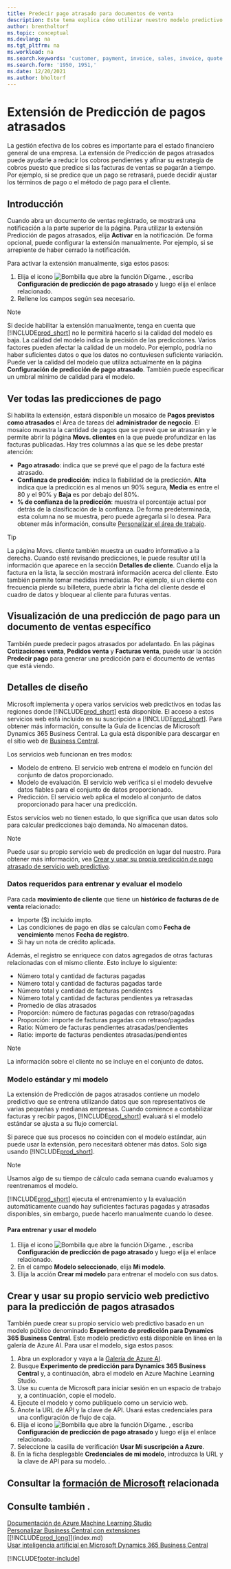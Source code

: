 ```yaml
---
title: Predecir pago atrasado para documentos de venta
description: Este tema explica cómo utilizar nuestro modelo predictivo para predecir si una factura se pagará a tiempo.
author: brentholtorf
ms.topic: conceptual
ms.devlang: na
ms.tgt_pltfrm: na
ms.workload: na
ms.search.keywords: 'customer, payment, invoice, sales, invoice, quote'
ms.search.form: '1950, 1951,'
ms.date: 12/20/2021
ms.author: bholtorf
---
```

# Extensión de Predicción de pagos atrasados

La gestión efectiva de los cobres es importante para el estado financiero general de una empresa. La extensión de Predicción de pagos atrasados puede ayudarle a reducir los cobros pendientes y afinar su estrategia de cobros puesto que predice si las facturas de ventas se pagarán a tiempo. Por ejemplo, si se predice que un pago se retrasará, puede decidir ajustar los términos de pago o el método de pago para el cliente.

## Introducción

Cuando abra un documento de ventas registrado, se mostrará una notificación a la parte superior de la página. Para utilizar la extensión Predicción de pagos atrasados, elija **Activar** en la notificación. De forma opcional, puede configurar la extensión manualmente. Por ejemplo, si se arrepiente de haber cerrado la notificación.  

Para activar la extensión manualmente, siga estos pasos:

1. Elija el icono ![Bombilla que abre la función Dígame.](media/ui-search/search_small.png "Dígame qué desea hacer") , escriba **Configuración de predicción de pago atrasado** y luego elija el enlace relacionado.  
2. Rellene los campos según sea necesario.

> [!NOTE]
> Si decide habilitar la extensión manualmente, tenga en cuenta que [!INCLUDE[prod_short](includes/prod_short.md)] no le permitirá hacerlo si la calidad del modelo es baja. La calidad del modelo indica la precisión de las predicciones. Varios factores pueden afectar la calidad de un modelo. Por ejemplo, podría no haber suficientes datos o que los datos no contuviesen suficiente variación. Puede ver la calidad del modelo que utiliza actualmente en la página **Configuración de predicción de pago atrasado**. También puede especificar un umbral mínimo de calidad para el modelo.   

## Ver todas las predicciones de pago

Si habilita la extensión, estará disponible un mosaico de **Pagos previstos como atrasados** el Área de tareas del **administrador de negocio**. El mosaico muestra la cantidad de pagos que se prevé que se atrasarán y le permite abrir la página **Movs. clientes** en la que puede profundizar en las facturas publicadas. Hay tres columnas a las que se les debe prestar atención:  

* **Pago atrasado**: indica que se prevé que el pago de la factura esté atrasado.
* **Confianza de predicción**: indica la fiabilidad de la predicción. **Alta** indica que la predicción es al menos un 90% segura, **Media** es entre el 80 y el 90% y **Baja** es por debajo del 80%.
* **% de confianza de la predicción**: muestra el porcentaje actual por detrás de la clasificación de la confianza. De forma predeterminada, esta columna no se muestra, pero puede agregarla si lo desea. Para obtener más información, consulte [Personalizar el área de trabajo](ui-personalization-user.md).

> [!TIP]
> La página Movs. cliente también muestra un cuadro informativo a la derecha. Cuando esté revisando predicciones, le puede resultar útil la información que aparece en la sección **Detalles de cliente**. Cuando elija la factura en la lista, la sección mostrará información acerca del cliente. Esto también permite tomar medidas inmediatas. Por ejemplo, si un cliente con frecuencia pierde su billetera, puede abrir la ficha del cliente desde el cuadro de datos y bloquear al cliente para futuras ventas.  

## Visualización de una predicción de pago para un documento de ventas específico

También puede predecir pagos atrasados por adelantado. En las páginas **Cotizaciones venta**, **Pedidos venta** y **Facturas venta**, puede usar la acción **Predecir pago** para generar una predicción para el documento de ventas que está viendo.

<!--## Scheduling Payment Predictions
On the **Late Payment Prediction Setup** page you can schedule updates to payment predictions for a time that is convenient for you. -->

## Detalles de diseño

Microsoft implementa y opera varios servicios web predictivos en todas las regiones donde [!INCLUDE[prod_short](includes/prod_short.md)] está disponible. El acceso a estos servicios web está incluido en su suscripción a [!INCLUDE[prod_short](includes/prod_short.md)]. Para obtener más información, consulte la Guía de licencias de Microsoft Dynamics 365 Business Central. La guía está disponible para descargar en el sitio web de [Business Central](https://dynamics.microsoft.com/business-central/overview/).

Los servicios web funcionan en tres modos:

* Modelo de entreno. El servicio web entrena el modelo en función del conjunto de datos proporcionado.
* Modelo de evaluación. El servicio web verifica si el modelo devuelve datos fiables para el conjunto de datos proporcionado.
* Predicción. El servicio web aplica el modelo al conjunto de datos proporcionado para hacer una predicción.

Estos servicios web no tienen estado, lo que significa que usan datos solo para calcular predicciones bajo demanda. No almacenan datos. 

> [!NOTE]  
> Puede usar su propio servicio web de predicción en lugar del nuestro. Para obtener más información, vea [Crear y usar su propia predicción de pago atrasado de servicio web predictivo](#AnchorText).

### Datos requeridos para entrenar y evaluar el modelo

Para cada **movimiento de cliente** que tiene un **histórico de facturas de de venta** relacionado:

* Importe ($) incluido impto.
* Las condiciones de pago en días se calculan como **Fecha de vencimiento** menos **Fecha de registro**.
* Si hay un nota de crédito aplicada. 

Además, el registro se enriquece con datos agregados de otras facturas relacionadas con el mismo cliente. Esto incluye lo siguiente:

- Número total y cantidad de facturas pagadas
- Número total y cantidad de facturas pagadas tarde
- Número total y cantidad de facturas pendientes
- Número total y cantidad de facturas pendientes ya retrasadas
- Promedio de días atrasados
- Proporción: número de facturas pagadas con retraso/pagadas
- Proporción: importe de facturas pagadas con retraso/pagadas
- Ratio: Número de facturas pendientes atrasadas/pendientes
- Ratio: importe de facturas pendientes atrasadas/pendientes

> [!NOTE]
> La información sobre el cliente no se incluye en el conjunto de datos.

### Modelo estándar y mi modelo

La extensión de Predicción de pagos atrasados contiene un modelo predictivo que se entrena utilizando datos que son representativos de varias pequeñas y medianas empresas. Cuando comience a contabilizar facturas y recibir pagos, [!INCLUDE[prod_short](includes/prod_short.md)] evaluará si el modelo estándar se ajusta a su flujo comercial. 

Si parece que sus procesos no coinciden con el modelo estándar, aún puede usar la extensión, pero necesitará obtener más datos. Solo siga usando [!INCLUDE[prod_short](includes/prod_short.md)].
> [!NOTE]
> Usamos algo de su tiempo de cálculo cada semana cuando evaluamos y reentrenamos el modelo. 

[!INCLUDE[prod_short](includes/prod_short.md)] ejecuta el entrenamiento y la evaluación automáticamente cuando hay suficientes facturas pagadas y atrasadas disponibles, sin embargo, puede hacerlo manualmente cuando lo desee.

#### Para entrenar y usar el modelo

1. Elija el icono ![Bombilla que abre la función Dígame.](media/ui-search/search_small.png "Dígame qué desea hacer") , escriba **Configuración de predicción de pago atrasado** y luego elija el enlace relacionado.  
2. En el campo **Modelo seleccionado**, elija **Mi modelo**.
3. Elija la acción **Crear mi modelo** para entrenar el modelo con sus datos.  

## <a name="AnchorText"> </a>Crear y usar su propio servicio web predictivo para la predicción de pagos atrasados

También puede crear su propio servicio web predictivo basado en un modelo público denominado **Experimento de predicción para Dynamics 365 Business Central**. Este modelo predictivo está disponible en línea en la galería de Azure AI. Para usar el modelo, siga estos pasos:  

1. Abra un explorador y vaya a la [Galería de Azure AI](https://go.microsoft.com/fwlink/?linkid=2086310).  
2. Busque **Experimento de predicción para Dynamics 365 Business Central** y, a continuación, abra el modelo en Azure Machine Learning Studio.  
3. Use su cuenta de Microsoft para iniciar sesión en un espacio de trabajo y, a continuación, copie el modelo.  
4. Ejecute el modelo y como publíquelo como un servicio web.  
5. Anote la URL de API y la clave de API. Usará estas credenciales para una configuración de flujo de caja.  
6. Elija el icono ![Bombilla que abre la función Dígame.](media/ui-search/search_small.png "Dígame qué desea hacer") , escriba **Configuración de predicción de pago atrasado** y luego elija el enlace relacionado.  
7. Seleccione la casilla de verificación **Usar Mi suscripción a Azure**.
8. En la ficha desplegable **Credenciales de mi modelo**, introduzca la URL y la clave de API para su modelo.  .  

## Consultar la [formación de Microsoft](/training/modules/predict-late-payments-sales-documents/) relacionada

## Consulte también .

[Documentación de Azure Machine Learning Studio](/azure/machine-learning/classic/)  
[Personalizar Business Central con extensiones](ui-extensions.md)  
[[!INCLUDE[prod_long](includes/prod_long.md)]](index.md)  
[Usar inteligencia artificial en Microsoft Dynamics 365 Business Central](/training/paths/use-artificial-intelligence/)  

[!INCLUDE[footer-include](includes/footer-banner.md)]
